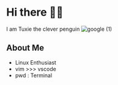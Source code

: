 # Hi there 👋🏻
I am Tuxie the clever penguin
![google (1)](https://github.com/Clever-Penguin/Clever-Penguin/assets/142573919/f159cf4d-b594-4cdd-a675-157fe8b515aa)


## About Me
- Linux Enthusiast
- vim >>> vscode
- pwd : Terminal
  
